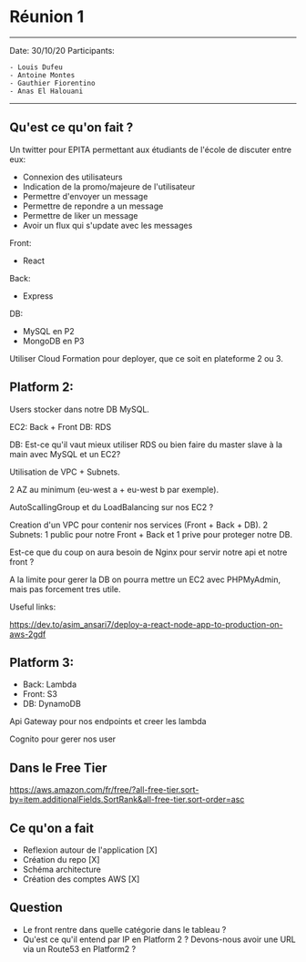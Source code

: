 # Réunion 1

---
Date: 30/10/20
Participants:

    - Louis Dufeu
    - Antoine Montes
    - Gauthier Fiorentino
    - Anas El Halouani

---

## Qu'est ce qu'on fait ?

Un twitter pour EPITA permettant aux étudiants de l'école de discuter entre eux:

- Connexion des utilisateurs
- Indication de la promo/majeure de l'utilisateur
- Permettre d'envoyer un message
- Permettre de repondre a un message
- Permettre de liker un message
- Avoir un flux qui s'update avec les messages

Front:

- React

Back:

- Express

DB:

- MySQL en P2
- MongoDB en P3

Utiliser Cloud Formation pour deployer, que ce soit en plateforme 2 ou 3.

## Platform 2:

Users stocker dans notre DB MySQL.

EC2: Back + Front
DB: RDS

DB: Est-ce qu'il vaut mieux utiliser RDS ou bien faire du master slave à la main avec MySQL  et un EC2?

Utilisation de VPC + Subnets.

2 AZ au minimum (eu-west a + eu-west b par exemple).

AutoScallingGroup et du LoadBalancing sur nos EC2 ?

Creation d'un VPC pour contenir nos services (Front + Back + DB).
2 Subnets:  1 public pour notre Front + Back et 1 prive pour proteger notre DB.

Est-ce que du coup on aura besoin de Nginx pour servir notre api et notre front ?

A la limite pour gerer la DB on pourra mettre un EC2 avec PHPMyAdmin, mais pas forcement tres utile.

Useful links:

https://dev.to/asim_ansari7/deploy-a-react-node-app-to-production-on-aws-2gdf

## Platform 3:

- Back: Lambda
- Front: S3
- DB: DynamoDB

Api Gateway pour nos endpoints et creer les lambda

Cognito pour gerer nos user


## Dans le Free Tier

https://aws.amazon.com/fr/free/?all-free-tier.sort-by=item.additionalFields.SortRank&all-free-tier.sort-order=asc

## Ce qu'on a fait

- Reflexion autour de l'application [X]
- Création du repo [X]
- Schéma architecture
- Création des comptes AWS [X]

## Question

- Le front rentre dans quelle catégorie dans le tableau ?
- Qu'est ce qu'il entend par IP en Platform 2 ? Devons-nous avoir une URL via un Route53 en Platform2 ?


